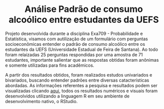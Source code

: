 <h1 style="text-align: center;">
Análise Padrão de consumo alcoólico entre estudantes da UEFS
</h1>

Projeto desenvolvida durante a disciplina Exa709 - Probabilidade e Estatística, visamos com autilização de um formulário com 
perguntas socioeconômicas entender o padrão de consumo alcoólico entre os estudantes da UEFS (Universidade Estadual de Feira
de Santana). Ao todo foram relaizadas 25 perguntas respondidas por uma amostra de 71 estudantes, importante salientar que as 
respostas obtidas foram anônimas e somente utilizadas para fins acadêmicos.

A partir dos resultados obtidos, foram realizados estudos univariados e bivariados, buscando entender padrões entre diversas 
catacterísticas abordadas. As informações referentes a pesquisa e resultados podem ser visualizadas clicando
<a href="https://github.com/felipe-py/analise-consumo-alcool/blob/master/An%C3%A1lise_consumo_de_%C3%A1lcool_entre_estudantes.pdf">aqui</a>,
todos os resultados numéricos e visuais foram desenvolvidos utilizando a linguagem R em seu ambiente de desenvolvimento nativo,
o RStudio.
